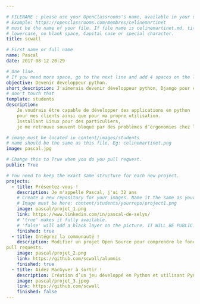 ```yaml
---

# FILENAME : please use your OpenClassrooms's name, available in your url.
# Example: https://openclassrooms.com/membres/celinemartinet
# must be the name of your file. If file name is celinemartinet.md, title is celinemartinet.
# lowercase, no blank space, Capital case or special character.
title: scwall

# First name or full name
name: Pascal
date: 2017-08-12 20:29

# One line.
# If you need more space, go to the next line and add 4 spaces on the left, as in 'description'.
objective: Devenir developpeur python.
short_description: J'aimerais devenir développeur python, Django pour exercer ce métier plus tard
# don't touch that
template: students
description:
    Je voudrais être capable de développer des applications en python 
    pour mes clients ainsi que pour ma propre utilisation. 
    Installant Linux pour des particuliers,
    je me retrouve souvent bloqué par des problèmes d’ergonomies chez les utilisateurs lambda (même sous Ubuntu).

# image must be located in content/images/students
# name should be the same as this file. Eg: celinemartinet.png
image: pascal.jpg

# Change this to True when you do you pull request.
public: True

# You need to keep the exact same structure for each new project.
projects:
  - title: Présentez-vous !
    description: Je m'appelle Pascal, j'ai 32 ans 
    # Create a new repository for your images. Name it the same as your nickname and profile picture.
    # Image must be here: content/students/yourrepo/project1.png
    image: pascal/projet_1.png
    link: https://www.linkedin.com/in/pascal-de-selys/
    # 'true' makes it fully available.
    # 'false' will add a black layer on the picture. IT WILL BE PUBLIC!
    finished: true
  - title: Intégrez la communauté !
    description: Modifier un projet Open Source pour comprendre le fonctionnement de Git, de Github
pull requests. 
    image: pascal/projet_2.png
    link: https://github.com/scwall/alumnis
    finished: true
  - title: Aidez MacGyver à sortir !
    description: Création d’un jeu développé en Python et utilisant PyGame.
    image: pascal/projet_3.jpeg
    link: https://github.com/scwall
    finished: false
---
```

